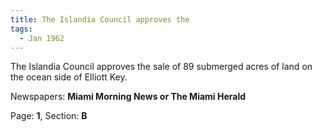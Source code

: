 ```yaml
---  
title: The Islandia Council approves the  
tags:  
  - Jan 1962  
---  
```

  
The Islandia Council approves the sale of 89 submerged acres of land on the ocean side of Elliott Key.  
  
Newspapers: **Miami Morning News or The Miami Herald**  
  
Page: **1**, Section: **B** 

